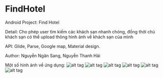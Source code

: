 # FindHotel
Android Project: Find Hotel

Detail: Cho phép user tìm kiếm các khách sạn nhanh chóng, đồng thời chủ khách sạn có thể upload thông hình ảnh về khách sạn của mình

API: Glide, Parse, Google map, Material design.

Author: Nguyễn Ngân Sang, Nguyễn Thanh Hải

Một số hình ảnh về ứng dụng:
![alt tag](https://cloud.githubusercontent.com/assets/10583116/13221472/31ef76e4-d9ae-11e5-8feb-430b3b5921f4.png)
![alt tag](https://cloud.githubusercontent.com/assets/10583116/13221506/650f229a-d9ae-11e5-8589-96c439f01e6a.png)
![alt tag](https://cloud.githubusercontent.com/assets/10583116/13221509/669a2038-d9ae-11e5-8cfb-b0cf0f4cbbcc.png)
![alt tag](https://cloud.githubusercontent.com/assets/10583116/13221514/6bd665a2-d9ae-11e5-9b0d-d65806ffed27.png)
![alt tag](https://cloud.githubusercontent.com/assets/10583116/13221520/6fcd434c-d9ae-11e5-837c-c5db5557c3e3.png)
![alt tag](https://cloud.githubusercontent.com/assets/10583116/13221568/a8b7dc6c-d9ae-11e5-9454-6523dcec9dd1.png)
